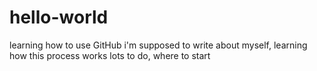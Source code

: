 # hello-world
learning how to use GitHub
i'm supposed to write about myself, learning how this process works
lots to do, where to start

